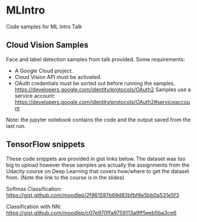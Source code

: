 # MLIntro
Code samples for ML Intro Talk

## Cloud Vision Samples
Face and label detection samples from talk provided. 
Some requirements: 
* A Google Cloud project.
* Cloud Vision API must be activated. 
* OAuth credentials must be sorted out before running the samples.
  https://developers.google.com/identity/protocols/OAuth2
  Samples use a service account: https://developers.google.com/identity/protocols/OAuth2#serviceaccount

Note: the jupyter notebook contains the code and the output saved from the last run.

## TensorFlow snippets
These code snippets are provided in gist links below. 
The dataset was too big to upload however these samples are actually the assignments from the Udacity course on Deep Learning that covers how/where to get the dataset from. (Note the link to the course is in the slides)

Softmax Classification: 
https://gist.github.com/moodlep/2f961597b69d83bfbf8e5bb0a531e5f3

Classification with NN: 
https://gist.github.com/moodlep/c07e970ffa9759113a9ff5eeb5ba3ce6
